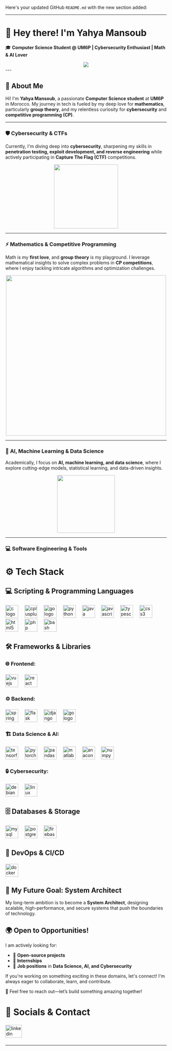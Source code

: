 Here's your updated GitHub `README.md` with the new section added:  

---

# 👋 Hey there! I'm Yahya Mansoub  

🎓 **Computer Science Student @ UM6P | Cybersecurity Enthusiast | Math & AI Lover**  

 <div align="center">
  <img height="" src="https://camo.githubusercontent.com/dd9b4a35c79a57583ccfc38c3512469e375ebae578f7a90aa020f57748a81dfc/68747470733a2f2f6d69722d73332d63646e2d63662e626568616e63652e6e65742f70726f6a6563745f6d6f64756c65732f68642f3232383733353133373131393831312e363230353437323462616630622e676966"  />
</div>
---

## 🚀 About Me  

Hi! I'm **Yahya Mansoub**, a passionate **Computer Science student** at **UM6P** in Morocco. My journey in tech is fueled by my deep love for **mathematics**, particularly **group theory**, and my relentless curiosity for **cybersecurity** and **competitive programming (CP)**.  

---

### 🛡️ **Cybersecurity & CTFs**  
Currently, I'm diving deep into **cybersecurity**, sharpening my skills in **penetration testing, exploit development, and reverse engineering** while actively participating in **Capture The Flag (CTF)** competitions.  

<div align="center">
  <img src="https://media.tenor.com/a03Li7Nyr8UAAAAj/ctf.gif" width="200" />
</div>

---

### ⚡ **Mathematics & Competitive Programming**  
Math is my **first love**, and **group theory** is my playground. I leverage mathematical insights to solve complex problems in **CP competitions**, where I enjoy tackling intricate algorithms and optimization challenges.  

<div align="center">
  <img src="https://i.pinimg.com/originals/a5/1b/e7/a51be7bd227e0e4b3d18de7f51a81b50.gif" width="500" />
</div>

---

### 🤖 **AI, Machine Learning & Data Science**  
Academically, I focus on **AI, machine learning, and data science**, where I explore cutting-edge models, statistical learning, and data-driven insights.  

<div align="center">
  <img src="https://mir-s3-cdn-cf.behance.net/project_modules/disp/8f829b23005371.5631bbe9c822a.gif" width="180" />
</div>

---

### 💻 **Software Engineering & Tools**  



###

<h1 align="left">⚙️ Tech Stack</h1>

###

<h2 align="left">💻 Scripting & Programming Languages</h2>

###

<div align="left">
  <img src="https://cdn.jsdelivr.net/gh/devicons/devicon/icons/c/c-plain.svg" height="40" alt="c logo"  />
  <img width="12" />
  <img src="https://cdn.jsdelivr.net/gh/devicons/devicon/icons/cplusplus/cplusplus-plain.svg" height="40" alt="cplusplus logo"  />
  <img width="12" />
  <img src="https://cdn.jsdelivr.net/gh/devicons/devicon/icons/go/go-original-wordmark.svg" height="40" alt="go logo"  />
  <img width="12" />
  <img src="https://cdn.jsdelivr.net/gh/devicons/devicon/icons/python/python-original-wordmark.svg" height="40" alt="python logo"  />
  <img width="12" />
  <img src="https://cdn.jsdelivr.net/gh/devicons/devicon/icons/java/java-original-wordmark.svg" height="40" alt="java logo"  />
  <img width="12" />
  <img src="https://cdn.jsdelivr.net/gh/devicons/devicon/icons/javascript/javascript-original.svg" height="40" alt="javascript logo"  />
  <img width="12" />
  <img src="https://cdn.jsdelivr.net/gh/devicons/devicon/icons/typescript/typescript-original.svg" height="40" alt="typescript logo"  />
  <img width="12" />
  <img src="https://cdn.jsdelivr.net/gh/devicons/devicon/icons/css3/css3-plain-wordmark.svg" height="40" alt="css3 logo"  />
  <img width="12" />
  <img src="https://cdn.jsdelivr.net/gh/devicons/devicon/icons/html5/html5-plain-wordmark.svg" height="40" alt="html5 logo"  />
  <img width="12" />
  <img src="https://cdn.jsdelivr.net/gh/devicons/devicon/icons/php/php-original.svg" height="40" alt="php logo"  />
  <img width="12" />
  <img src="https://cdn.jsdelivr.net/gh/devicons/devicon/icons/bash/bash-original.svg" height="40" alt="bash logo"  />
</div>

###

<h2 align="left">🛠️ Frameworks & Libraries</h2>

###

<h3 align="left">🌐 Frontend:</h3>

###

<div align="left">
  <img src="https://cdn.jsdelivr.net/gh/devicons/devicon/icons/vuejs/vuejs-original-wordmark.svg" height="40" alt="vuejs logo"  />
  <img width="12" />
  <img src="https://cdn.jsdelivr.net/gh/devicons/devicon/icons/react/react-original-wordmark.svg" height="40" alt="react logo"  />
</div>

###

<h3 align="left">⚙️ Backend:</h3>

###

<div align="left">
  <img src="https://cdn.jsdelivr.net/gh/devicons/devicon/icons/spring/spring-original.svg" height="40" alt="spring logo"  />
  <img width="12" />
  <img src="https://cdn.jsdelivr.net/gh/devicons/devicon/icons/flask/flask-original.svg" height="40" alt="flask logo"  />
  <img width="12" />
  <img src="https://cdn.jsdelivr.net/gh/devicons/devicon/icons/django/django-plain.svg" height="40" alt="django logo"  />
  <img width="12" />
  <img src="https://cdn.jsdelivr.net/gh/devicons/devicon/icons/go/go-original.svg" height="40" alt="go logo"  />
</div>

###

<h3 align="left">🏗️ Data Science & AI:</h3>

###

<div align="left">
  <img src="https://cdn.jsdelivr.net/gh/devicons/devicon/icons/tensorflow/tensorflow-original.svg" height="40" alt="tensorflow logo"  />
  <img width="12" />
  <img src="https://cdn.jsdelivr.net/gh/devicons/devicon/icons/pytorch/pytorch-original.svg" height="40" alt="pytorch logo"  />
  <img width="12" />
  <img src="https://cdn.jsdelivr.net/gh/devicons/devicon/icons/pandas/pandas-original.svg" height="40" alt="pandas logo"  />
  <img width="12" />
  <img src="https://cdn.jsdelivr.net/gh/devicons/devicon/icons/matlab/matlab-original.svg" height="40" alt="matlab logo"  />
  <img width="12" />
  <img src="https://cdn.jsdelivr.net/gh/devicons/devicon/icons/anaconda/anaconda-original.svg" height="40" alt="anaconda logo"  />
  <img width="12" />
  <img src="https://cdn.jsdelivr.net/gh/devicons/devicon/icons/numpy/numpy-original.svg" height="40" alt="numpy logo"  />
</div>

###

<h3 align="left">🔒 Cybersecurity:</h3>

###

<div align="left">
  <img src="https://cdn.jsdelivr.net/gh/devicons/devicon/icons/debian/debian-original.svg" height="40" alt="debian logo"  />
  <img width="12" />
  <img src="https://cdn.jsdelivr.net/gh/devicons/devicon/icons/linux/linux-original.svg" height="40" alt="linux logo"  />
</div>

###

<h2 align="left">🗄️ Databases & Storage</h2>

###

<div align="left">
  <img src="https://cdn.jsdelivr.net/gh/devicons/devicon/icons/mysql/mysql-original-wordmark.svg" height="40" alt="mysql logo"  />
  <img width="12" />
  <img src="https://cdn.jsdelivr.net/gh/devicons/devicon/icons/postgresql/postgresql-plain-wordmark.svg" height="40" alt="postgresql logo"  />
  <img width="12" />
  <img src="https://cdn.jsdelivr.net/gh/devicons/devicon/icons/firebase/firebase-plain-wordmark.svg" height="40" alt="firebase logo"  />
</div>

###

<h2 align="left">🐳 DevOps & CI/CD</h2>

###

<div align="left">
  <img src="https://cdn.jsdelivr.net/gh/devicons/devicon/icons/docker/docker-plain-wordmark.svg" height="40" alt="docker logo"  />
</div>



## 🎯 My Future Goal: **System Architect**  
My long-term ambition is to become a **System Architect**, designing scalable, high-performance, and secure systems that push the boundaries of technology.  

## 🌍 Open to Opportunities!  
I am actively looking for:  
- 🔹 **Open-source projects**  
- 🔹 **Internships**  
- 🔹 **Job positions** in **Data Science, AI, and Cybersecurity**  

If you're working on something exciting in these domains, let's connect! I'm always eager to collaborate, learn, and contribute.  

📩 Feel free to reach out—let’s build something amazing together!  

###

<h1 align="left">📧 Socials & Contact</h1>

###

<div align="left">
  <a href="https://www.linkedin.com/public-profile/settings?lipi=urn%3Ali%3Apage%3Ad_flagship3_profile_self_edit_contact-info%3Byv%2FTRysZQFq384r1Z93Rzw%3D%3D" target="_blank">
    <img src="https://raw.githubusercontent.com/maurodesouza/profile-readme-generator/master/src/assets/icons/social/linkedin/default.svg" width="52" height="40" alt="linkedin logo"  />
  </a>
</div>

###
---

